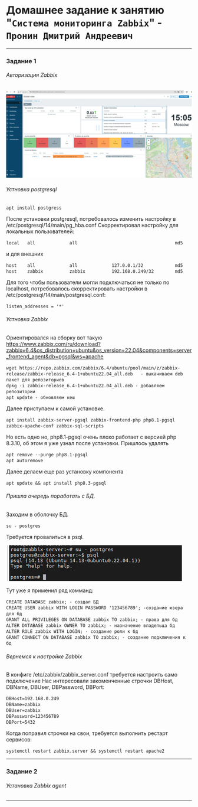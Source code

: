# Домашнее задание к занятию "`Система мониторинга Zabbix`" - `Пронин Дмитрий Андреевич`

---

### Задание 1

###### Авторизация Zabbix
![Установка Zabbix](https://github.com/dmitriypronin48/fork-cicd/blob/main/img/z1-1.jpg)

###### Устновка postgresql
```
apt install postgress
```
После установки postgresql, потребовалось изменить настройку в /etc/postgresql/14/main/pg_hba.conf
Скорректировал настройку для локальных пользователей:
```
local   all             all                                     md5
```
и для внешних 
```
host    all             all             127.0.0.1/32            md5
host    zabbix          zabbix          192.168.0.249/32        md5
```
Для того чтобы пользователи могли подключаться не только по localhost, потребовалось скорректировать настройки в /etc/postgresql/14/main/postgresql.conf:
```
listen_addresses = '*'
```
###### Устновка Zabbix
Ориентировался на сборку вот такую https://www.zabbix.com/ru/download?zabbix=6.4&os_distribution=ubuntu&os_version=22.04&components=server_frontend_agent&db=pgsql&ws=apache
```
wget https://repo.zabbix.com/zabbix/6.4/ubuntu/pool/main/z/zabbix-release/zabbix-release_6.4-1+ubuntu22.04_all.deb   - выкачиваем deb пакет для репозиториев
dpkg -i zabbix-release_6.4-1+ubuntu22.04_all.deb - добавляем репозитории
apt update - обновляем кеш
```
Далее приступаем к самой установке.
```
apt install zabbix-server-pgsql zabbix-frontend-php php8.1-pgsql zabbix-apache-conf zabbix-sql-scripts
```
Но есть одно но, php8.1-pgsql очень плохо работает с версией php 8.3.10, об этом я уже узнал после установки.
Пришлось удалять 
```
apt remove --purge php8.1-pgsql
apt autoremove
```
Далее делаем еще раз установку компонента
```
apt update && apt install php8.3-pgsql
```
###### Пришла очередь поработать с БД.
Заходим в оболочку БД.
```
su - postgres
```
Требуется провалиться в psql.

![Оболочка БД](https://github.com/dmitriypronin48/fork-cicd/blob/main/img/z1-2.jpg)

Тут уже я применил ряд комманд:
```
CREATE DATABASE zabbix; - создал БД
CREATE USER zabbix WITH LOGIN PASSWORD '123456789'; -создание юзера для бд
GRANT ALL PRIVILEGES ON DATABASE zabbix TO zabbix; - права для бд
ALTER DATABASE zabbix OWNER TO zabbix; - назначение владельца бд
ALTER ROLE zabbix WITH LOGIN; - создание роли к бд
GRANT CONNECT ON DATABASE zabbix TO zabbix; - создание подключения к бд
```
###### Вернемся к настройке Zabbix
В конфиге /etc/zabbix/zabbix_server.conf требуется настроить само подключение
Нас интересовали закоменченные строчки DBHost, DBName, DBUser, DBPassword, DBPort:
```
DBHost=192.168.0.249
DBName=zabbix
DBUser=zabbix
DBPassword=123456789
DBPort=5432
```
Когда поправил строчки на свои, требуется выполнить рестарт сервисов:
```
systemctl restart zabbix.server && systemctl restart apache2
```



---

### Задание 2

###### Установка Zabbix agent



---



